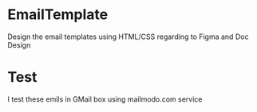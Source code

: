 # EmailTemplate
Design the email templates using HTML/CSS regarding to Figma and Doc Design

# Test
I test these emils in GMail box using mailmodo.com service